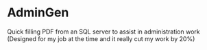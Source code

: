 # AdminGen
Quick filling PDF from an SQL server to assist in administration work (Designed for my job at the time and it really cut my work by 20%)
